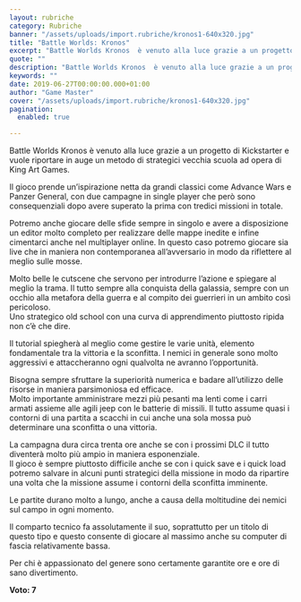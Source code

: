 ```yaml
---
layout: rubriche
category: Rubriche
banner: "/assets/uploads/import.rubriche/kronos1-640x320.jpg"
title: "Battle Worlds: Kronos"
excerpt: "Battle Worlds Kronos  è venuto alla luce grazie a un progetto di Kickstarter e vuole riportare in auge un metodo di strategici vecchia scuola ad opera di King Art Games. Il gioco prende un’ispirazione netta da grandi classici come Advance Wars e Panzer General, con due campagne in single player che però sono consequenziali dopo [&hellip"
quote: ""
description: "Battle Worlds Kronos  è venuto alla luce grazie a un progetto di Kickstarter e vuole riportare in auge un metodo di strategici vecchia scuola ad opera di King Art Games. Il gioco prende un’ispirazione netta da grandi classici come Advance Wars e Panzer General, con due campagne in single player che però sono consequenziali dopo [&hellip"
keywords: ""
date: 2019-06-27T00:00:00.000+01:00
author: "Game Master"
cover: "/assets/uploads/import.rubriche/kronos1-640x320.jpg"
pagination:
  enabled: true

---
```


Battle Worlds Kronos è venuto alla luce grazie a un progetto di Kickstarter e vuole riportare in auge un metodo di strategici vecchia scuola ad opera di King Art Games.

Il gioco prende un’ispirazione netta da grandi classici come Advance Wars e Panzer General, con due campagne in single player che però sono consequenziali dopo avere superato la prima con tredici missioni in totale.

Potremo anche giocare delle sfide sempre in singolo e avere a disposizione un editor molto completo per realizzare delle mappe inedite e infine cimentarci anche nel multiplayer online. In questo caso potremo giocare sia live che in maniera non contemporanea all’avversario in modo da riflettere al meglio sulle mosse.

Molto belle le cutscene che servono per introdurre l’azione e spiegare al meglio la trama. Il tutto sempre alla conquista della galassia, sempre con un occhio alla metafora della guerra e al compito dei guerrieri in un ambito così pericoloso.  
Uno strategico old school con una curva di apprendimento piuttosto ripida non c’è che dire.

Il tutorial spiegherà al meglio come gestire le varie unità, elemento fondamentale tra la vittoria e la sconfitta. I nemici in generale sono molto aggressivi e attaccheranno ogni qualvolta ne avranno l’opportunità.

Bisogna sempre sfruttare la superiorità numerica e badare all’utilizzo delle risorse in maniera parsimoniosa ed efficace.  
Molto importante amministrare mezzi più pesanti ma lenti come i carri armati assieme alle agili jeep con le batterie di missili. Il tutto assume quasi i contorni di una partita a scacchi in cui anche una sola mossa può determinare una sconfitta o una vittoria.

La campagna dura circa trenta ore anche se con i prossimi DLC il tutto diventerà molto più ampio in maniera esponenziale.  
Il gioco è sempre piuttosto difficile anche se con i quick save e i quick load potremo salvare in alcuni punti strategici della missione in modo da ripartire una volta che la missione assume i contorni della sconfitta imminente.

Le partite durano molto a lungo, anche a causa della moltitudine dei nemici sul campo in ogni momento.

Il comparto tecnico fa assolutamente il suo, soprattutto per un titolo di questo tipo e questo consente di giocare al massimo anche su computer di fascia relativamente bassa.

Per chi è appassionato del genere sono certamente garantite ore e ore di sano divertimento.

**Voto: 7**